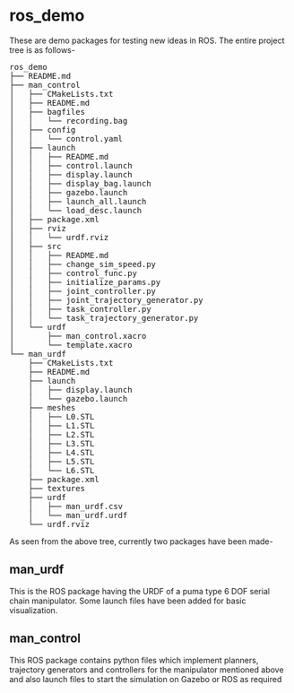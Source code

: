 # ros_demo
These are demo packages for testing new ideas in ROS. The entire project tree is as follows-
<pre>
ros_demo
├── README.md
├── man_control
│   ├── CMakeLists.txt
│   ├── README.md
│   ├── bagfiles
│   │   └── recording.bag
│   ├── config
│   │   └── control.yaml
│   ├── launch
│   │   ├── README.md
│   │   ├── control.launch
│   │   ├── display.launch
│   │   ├── display_bag.launch
│   │   ├── gazebo.launch
│   │   ├── launch_all.launch
│   │   └── load_desc.launch
│   ├── package.xml
│   ├── rviz
│   │   └── urdf.rviz
│   ├── src
│   │   ├── README.md
│   │   ├── change_sim_speed.py
│   │   ├── control_func.py
│   │   ├── initialize_params.py
│   │   ├── joint_controller.py
│   │   ├── joint_trajectory_generator.py
│   │   ├── task_controller.py
│   │   └── task_trajectory_generator.py
│   └── urdf
│       ├── man_control.xacro
│       └── template.xacro
└── man_urdf
    ├── CMakeLists.txt
    ├── README.md
    ├── launch
    │   ├── display.launch
    │   └── gazebo.launch
    ├── meshes
    │   ├── L0.STL
    │   ├── L1.STL
    │   ├── L2.STL
    │   ├── L3.STL
    │   ├── L4.STL
    │   ├── L5.STL
    │   └── L6.STL
    ├── package.xml
    ├── textures
    ├── urdf
    │   ├── man_urdf.csv
    │   └── man_urdf.urdf
    └── urdf.rviz
</pre>

As seen from the above tree, currently two packages have been made-
## man_urdf
This is the ROS package having the URDF of a puma type 6 DOF serial chain manipulator. Some launch files have been added for basic visualization.
## man_control
This ROS package contains python files which implement planners, trajectory generators and controllers for the manipulator mentioned above and also launch files to start the simulation on Gazebo or ROS as required


